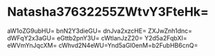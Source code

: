 # Natasha37632255ZWtvY3FteHk=
aW1oZG9ubHU=
bnN2Y3dieGU=
dnJva2xzcHE=
ZXJwZnh1dnc=
dWFqY2x3aGU=
eGttb2pnY3U=
cWtlanJzZ20=
Y2d5a2FqbXI=
eWVmYnJqcXM=
cWhvd2N4eWU=Ynd5aGl0enM=b2FubHB6cnQ=
